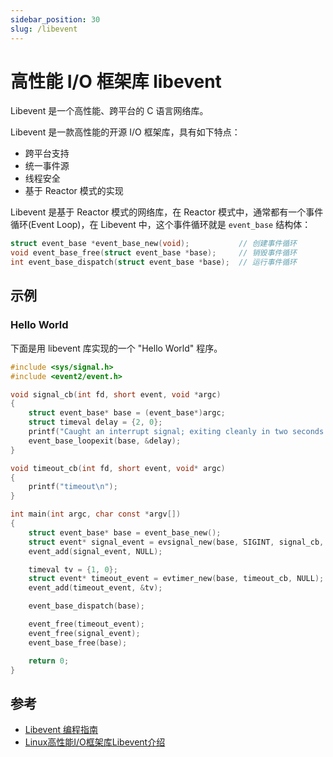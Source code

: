 ```yaml
---
sidebar_position: 30
slug: /libevent
---
```


# 高性能 I/O 框架库 libevent



Libevent 是一个高性能、跨平台的 C 语言网络库。

Libevent 是一款高性能的开源 I/O 框架库，具有如下特点：

- 跨平台支持
- 统一事件源
- 线程安全
- 基于 Reactor 模式的实现



Libevent 是基于 Reactor 模式的网络库，在 Reactor 模式中，通常都有一个事件循环(Event Loop)，在 Libevent 中，这个事件循环就是 `event_base` 结构体：

```c showLineNumbers
struct event_base *event_base_new(void);           // 创建事件循环
void event_base_free(struct event_base *base);     // 销毁事件循环
int event_base_dispatch(struct event_base *base);  // 运行事件循环
```



## 示例

### Hello World

下面是用 libevent 库实现的一个 "Hello World" 程序。

```c showLineNumbers
#include <sys/signal.h>
#include <event2/event.h>

void signal_cb(int fd, short event, void *argc)
{
    struct event_base* base = (event_base*)argc;
    struct timeval delay = {2, 0};
    printf("Caught an interrupt signal; exiting cleanly in two seconds....\n");
    event_base_loopexit(base, &delay);
}

void timeout_cb(int fd, short event, void* argc)
{
    printf("timeout\n");
}

int main(int argc, char const *argv[])
{
    struct event_base* base = event_base_new();
    struct event* signal_event = evsignal_new(base, SIGINT, signal_cb, base);
    event_add(signal_event, NULL);

    timeval tv = {1, 0};
    struct event* timeout_event = evtimer_new(base, timeout_cb, NULL);
    event_add(timeout_event, &tv);

    event_base_dispatch(base);

    event_free(timeout_event);
    event_free(signal_event);
    event_base_free(base);

    return 0;
}
```







## 参考

- [Libevent 编程指南](http://senlinzhan.github.io/2017/08/12/libevent/)
- [Linux高性能I/O框架库Libevent介绍](https://www.w3cschool.cn/article/7a2c98efb36b7c.html)